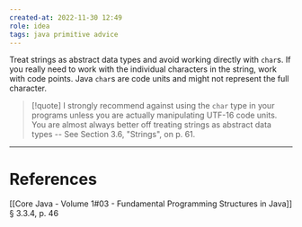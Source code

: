 ```yaml
---
created-at: 2022-11-30 12:49
role: idea
tags: java primitive advice
---
```


Treat strings as abstract data types and avoid working directly with `char`s. If you really need to work with the individual characters in the string, work with code points. Java `char`s are code units and might not represent the full character.

> [!quote]
> I strongly recommend against using the `char` type in your programs unless you are actually manipulating UTF-16 code units. You are almost always better off treating strings as abstract data types -- See Section 3.6, "Strings", on p. 61.


---
# References

[[Core Java - Volume 1#03 - Fundamental Programming Structures in Java]] § 3.3.4, p. 46